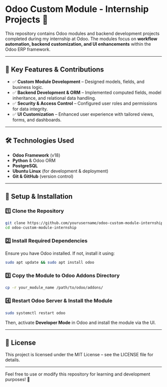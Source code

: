 
# Odoo Custom Module - Internship Projects 🚀  

This repository contains Odoo modules and backend development projects completed during my internship at Odoo. The modules focus on **workflow automation, backend customization, and UI enhancements** within the Odoo ERP framework.  

---

## 📌 Key Features & Contributions  
- ✅ **Custom Module Development** – Designed models, fields, and business logic.  
- ✅ **Backend Development & ORM** – Implemented computed fields, model inheritance, and relational data handling.
- ✅ **Security & Access Control** – Configured user roles and permissions for data integrity.  
- ✅ **UI Customization** – Enhanced user experience with tailored views, forms, and dashboards.

---

## 🛠️ Technologies Used  
- **Odoo Framework** (v18)  
- **Python** & Odoo ORM  
- **PostgreSQL**  
- **Ubuntu Linux** (for development & deployment)  
- **Git & GitHub** (version control)  

---

## 🚀 Setup & Installation  

### 1️⃣ Clone the Repository  
```bash
git clone https://github.com/yourusername/odoo-custom-module-internship.git
cd odoo-custom-module-internship
```

### 2️⃣ Install Required Dependencies  
Ensure you have Odoo installed. If not, install it using:  
```bash
sudo apt update && sudo apt install odoo
```

### 3️⃣ Copy the Module to Odoo Addons Directory  
```bash
cp -r your_module_name /path/to/odoo/addons/
```

### 4️⃣ Restart Odoo Server & Install the Module  
```bash
sudo systemctl restart odoo
```
Then, activate **Developer Mode** in Odoo and install the module via the UI.

---

## 📝 License  
This project is licensed under the MIT License – see the LICENSE file for details.

---

Feel free to use or modify this repository for learning and development purposes! 🚀
